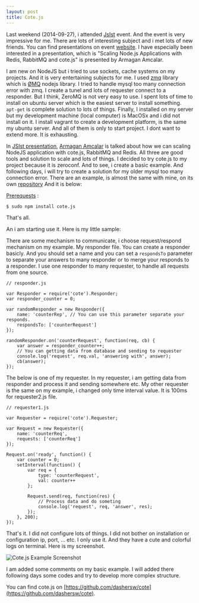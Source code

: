 ```yaml
---
layout: post
title: Cote.js
---
```


Last weekend (2014-09-27), i attended [JsIst](http://jsist.org/) event. And the
event is very impressive for me. There are lots of interesting subject and i met
lots of new friends. You can find presentations on event
[website](http://jsist.org/). I have especially been interested in a
presentation, which is "Scaling Node.js Applications with Redis, RabbitMQ and
cote.js" is presented by Armagan Amcalar.

I am new on NodeJS but i tried to use sockets, cache systems on my projects.
And it is very entertaining subjects for me. I used
[zmq](https://www.npmjs.org/package/zmq) library which is
[ØMQ](http://zeromq.org/) nodejs library. I tried to handle mysql too many
connection error with zmq. I create a tunel and lots of requester connect to a
responder. But I think, ZeroMQ is not very easy to use. I spent lots of time to
install on ubuntu server which is the easiest server to install something.
`apt-get` is complete solution to lots of things. Finally, I installed on my
server but my development machine (local computer) is MacOSx and i did not
install on it. I install vagrant to create a development platform, is the same
my ubuntu server. And all of them is only to start project. I dont want to
extend more. It is exhausting.

In [JSIst presentation](https://github.com/dashersw/node-scale),
[Armagan Amcalar](https://github.com/dashersw/) is talked about how we can
scaling NodeJS application with cote.js, RabbitMQ and Redis. All three are good
tools and solution to scale and lots of things. I decided to try cote.js to my
project because it is zeroconf. And to see, i create a basic example. And
following days, i will try to create a solution for my older mysql too many
connection error. There are an example, is almost the same with mine, on its
own [repository](https://github.com/dashersw/cote#requester) And it is below:

[Prerequests](https://github.com/dashersw/cote#installing) :

    $ sudo npm install cote.js

That's all.

An i am starting use it. Here is my little sample:

There are some mechanism to communicate, i choose request/respond mechanism on
my example. My responder file. You can create a responder basicly. And you
should set a name and you can set a `respondsTo` parameter to separate your
answers to many responder or to merge your responds to a responder. I use one
responder to many requester, to handle all requests from one source.

    // responder.js

    var Responder = require('cote').Responder;
    var responder_counter = 0;

    var randomResponder = new Responder({
        name: 'counterRep', // You can use this parameter separate your responds.
        respondsTo: ['counterRequest']
    });

    randomResponder.on('counterRequest', function(req, cb) {
        var answer = responder_counter++;
        // You can getting data from database and sending to requester
        console.log('request', req.val, 'answering with', answer);
        cb(answer);
    });

The below is one of my requester. In my requester, i am getting data from
responder and process it and sending somewhere etc. My other requester is the
same on my example, i changed only time interval value. It is 100ms for
requester2.js file.

    // requester1.js

    var Requester = require('cote').Requester;

    var Request = new Requester({
        name: 'counterReq',
        requests: ['counterReq']
    });

    Request.on('ready', function() {
        var counter = 0;
        setInterval(function() {
            var req = {
                type: 'counterRequest',
                val: counter++
            };

            Request.send(req, function(res) {
                // Process data and do someting
                console.log('request', req, 'answer', res);
            });
        }, 200);
    });

That's it. I did not configure lots of things. I did not bother on installation
or configuration ip, port, ... etc. I only use it. And they have a cute and
colorful logs on terminal. Here is my screenshot.

![Cote.js Example Screenshot](http://kulekci.net/public/images/cote-js-1.png)

I am added some comments on my basic example. I will added there following days
some codes and try to develop more complex structure.

You can find cote.js on
[https://github.com/dashersw/cote](https://github.com/dashersw/cote).
